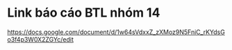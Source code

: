 # Link báo cáo BTL nhóm 14
https://docs.google.com/document/d/1w64sVdxxZ_zXMoz9N5FniC_rKYdsGo3f4p3W0X2ZGYc/edit
